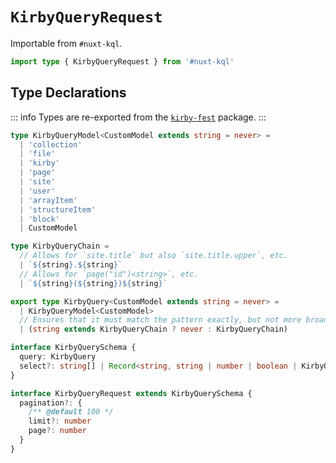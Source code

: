 # `KirbyQueryRequest`

Importable from `#nuxt-kql`.

```ts
import type { KirbyQueryRequest } from '#nuxt-kql'
```

## Type Declarations

::: info
Types are re-exported from the [`kirby-fest`](https://github.com/johannschopplich/kirby-fest) package.
:::

```ts
type KirbyQueryModel<CustomModel extends string = never> =
  | 'collection'
  | 'file'
  | 'kirby'
  | 'page'
  | 'site'
  | 'user'
  | 'arrayItem'
  | 'structureItem'
  | 'block'
  | CustomModel

type KirbyQueryChain =
  // Allows for `site.title` but also `site.title.upper`, etc.
  | `${string}.${string}`
  // Allows for `page("id")<string>`, etc.
  | `${string}(${string})${string}`

export type KirbyQuery<CustomModel extends string = never> =
  | KirbyQueryModel<CustomModel>
  // Ensures that it must match the pattern exactly, but not more broadly
  | (string extends KirbyQueryChain ? never : KirbyQueryChain)

interface KirbyQuerySchema {
  query: KirbyQuery
  select?: string[] | Record<string, string | number | boolean | KirbyQuerySchema>
}

interface KirbyQueryRequest extends KirbyQuerySchema {
  pagination?: {
    /** @default 100 */
    limit?: number
    page?: number
  }
}
```
